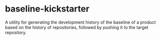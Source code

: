 # baseline-kickstarter
A utility for generating the development history of the baseline of a product based on the history of repositories, followed by pushing it to the target repository.
